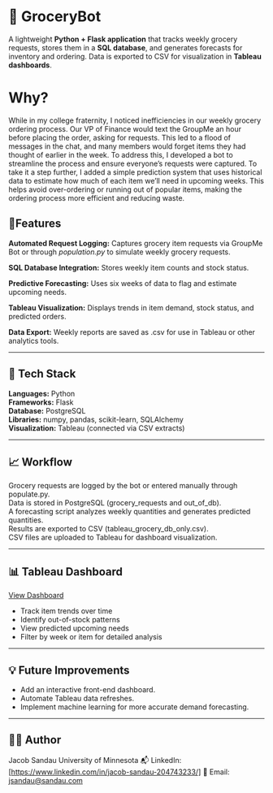 # 🛒 GroceryBot

A lightweight **Python + Flask application** that tracks weekly grocery requests, stores them in a **SQL database**, and generates forecasts for inventory and ordering. Data is exported to CSV for visualization in **Tableau dashboards**.  

# Why?
While in my college fraternity, I noticed inefficiencies in our weekly grocery ordering process. Our VP of Finance would text the GroupMe an hour before placing the order, asking for requests. This led to a flood of messages in the chat, and many members would forget items they had thought of earlier in the week. To address this, I developed a bot to streamline the process and ensure everyone’s requests were captured. To take it a step further, I added a simple prediction system that uses historical data to estimate how much of each item we’ll need in upcoming weeks. This helps avoid over-ordering or running out of popular items, making the ordering process more efficient and reducing waste.

## 🚀Features

**Automated Request Logging:** Captures grocery item requests via GroupMe Bot or through *population.py* to simulate weekly grocery requests.   

**SQL Database Integration:** Stores weekly item counts and stock status.   

**Predictive Forecasting:** Uses six weeks of data to flag and estimate upcoming needs.    

**Tableau Visualization:** Displays trends in item demand, stock status, and predicted orders.   

**Data Export:** Weekly reports are saved as .csv for use in Tableau or other analytics tools.   

---   

## 🧰 Tech Stack

**Languages:** Python   
**Frameworks:** Flask   
**Database:** PostgreSQL   
**Libraries:** numpy, pandas, scikit-learn, SQLAlchemy    
**Visualization:** Tableau (connected via CSV extracts)    

---   

## 📈 Workflow   
Grocery requests are logged by the bot or entered manually through populate.py.   
Data is stored in PostgreSQL (grocery_requests and out_of_db).   
A forecasting script analyzes weekly quantities and generates predicted quantities.   
Results are exported to CSV (tableau_grocery_db_only.csv).   
CSV files are uploaded to Tableau for dashboard visualization.   

---   

## 📊 Tableau Dashboard
[View Dashboard](https://public.tableau.com/views/GroceryBotData/Dashboard1?:language=en-US&:sid=&:redirect=auth&:display_count=n&:origin=viz_share_link)     
* Track item trends over time
* Identify out-of-stock patterns
* View predicted upcoming needs
* Filter by week or item for detailed analysis

---   

## 💡 Future Improvements
- Add an interactive front-end dashboard.   
- Automate Tableau data refreshes.   
- Implement machine learning for more accurate demand forecasting.   

---   

## 👨‍💻 Author
Jacob Sandau
University of Minnesota
📬 LinkedIn: [https://www.linkedin.com/in/jacob-sandau-204743233/]
📧 Email: jsandau@sandau.com
